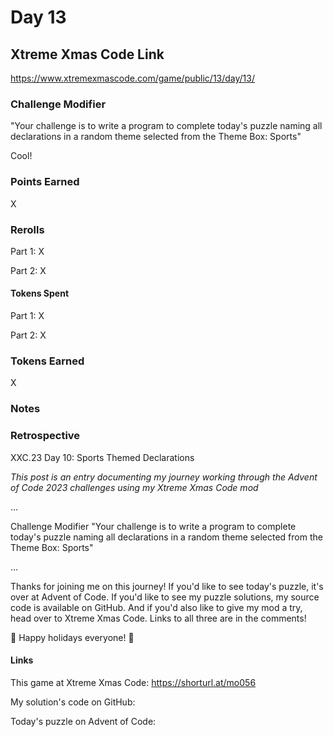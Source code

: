 # Day 13

## Xtreme Xmas Code Link

https://www.xtremexmascode.com/game/public/13/day/13/

### Challenge Modifier

"Your challenge is to write a program to complete today's puzzle naming all declarations in a random theme selected from the Theme Box: Sports"

Cool!

### Points Earned

X

### Rerolls

Part 1: X

Part 2: X

#### Tokens Spent

Part 1: X

Part 2: X

### Tokens Earned

X

### Notes

### Retrospective

XXC.23 Day 10: Sports Themed Declarations

_This post is an entry documenting my journey working through the Advent of Code 2023 challenges using my Xtreme Xmas Code mod_

...

Challenge Modifier "Your challenge is to write a program to complete today's puzzle naming all declarations in a random theme selected from the Theme Box: Sports"

...

Thanks for joining me on this journey! If you'd like to see today's puzzle, it's over at Advent of Code. If you'd like to see my puzzle solutions, my source code is available on GitHub. And if you'd also like to give my mod a try, head over to Xtreme Xmas Code. Links to all three are in the comments!

🎄 Happy holidays everyone! 🎄

#### Links

This game at Xtreme Xmas Code: https://shorturl.at/mo056

My solution's code on GitHub:

Today's puzzle on Advent of Code:
